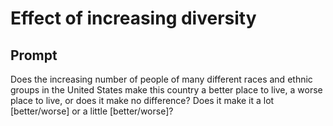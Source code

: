 # Effect of increasing diversity

## Prompt
Does the increasing number of people of many different races and ethnic groups in the United States make this country a better place to live, a worse place to live, or does it make no difference? Does it make it a lot [better/worse] or a little [better/worse]?

